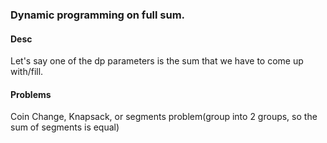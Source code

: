 ### Dynamic programming on full sum.
#### Desc
Let's say one of the dp parameters is the sum that we have to come up with/fill.
#### Problems
Coin Change, Knapsack, or segments problem(group into 2 groups, so the sum of segments is equal)